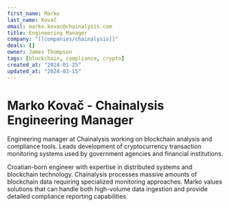 ```yaml
---
first_name: Marko
last_name: Kovač
email: marko.kovac@chainalysis.com
title: Engineering Manager
company: "[[companies/chainalysis]]"
deals: []
owner: James Thompson
tags: [blockchain, compliance, crypto]
created_at: "2024-01-25"
updated_at: "2024-03-15"
---
```


# Marko Kovač - Chainalysis Engineering Manager

Engineering manager at Chainalysis working on blockchain analysis and compliance tools. Leads development of cryptocurrency transaction monitoring systems used by government agencies and financial institutions.

Croatian-born engineer with expertise in distributed systems and blockchain technology. Chainalysis processes massive amounts of blockchain data requiring specialized monitoring approaches. Marko values solutions that can handle both high-volume data ingestion and provide detailed compliance reporting capabilities.